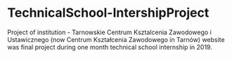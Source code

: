 # TechnicalSchool-IntershipProject

Project of institution - Tarnowskie Centrum Ksztalcenia Zawodowego i Ustawicznego (now Centrum Kształcenia Zawodowego in Tarnów) website was final project during one month technical school internship in 2019.